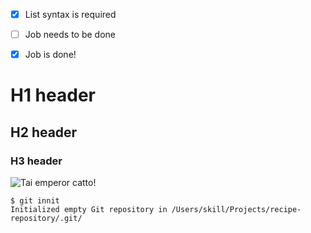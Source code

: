 - [x] List syntax is required
- [ ] Job needs to be done
- [x] Job is done!


# H1 header
## H2 header
### H3 header


![Tai emperor catto!](https://octodex.github.com/images/yaktocat.png)


```
$ git innit
Initialized empty Git repository in /Users/skill/Projects/recipe-repository/.git/
```
